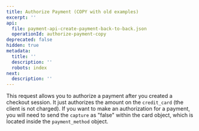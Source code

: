 ```yaml
---
title: Authorize Payment (COPY with old examples)
excerpt: ''
api:
  file: payment-api-create-payment-back-to-back.json
  operationId: authorize-payment-copy
deprecated: false
hidden: true
metadata:
  title: ''
  description: ''
  robots: index
next:
  description: ''
---
```

This request allows you to authorize a payment after you created a checkout session. It just authorizes the amount on the `credit_card` (the client is not charged). If you want to make an authorization for a payment, you will need to send the `capture` as "false" within the card object, which is located inside the `payment_method` object.
